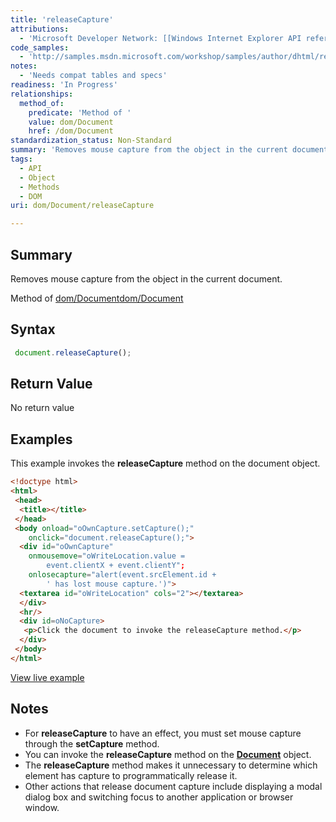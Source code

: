 ```yaml
---
title: 'releaseCapture'
attributions:
  - 'Microsoft Developer Network: [[Windows Internet Explorer API reference](http://msdn.microsoft.com/en-us/library/ie/hh828809%28v=vs.85%29.aspx) Article]'
code_samples:
  - 'http://samples.msdn.microsoft.com/workshop/samples/author/dhtml/refs/releaseCaptureEX.htm'
notes:
  - 'Needs compat tables and specs'
readiness: 'In Progress'
relationships:
  method_of:
    predicate: 'Method of '
    value: dom/Document
    href: /dom/Document
standardization_status: Non-Standard
summary: 'Removes mouse capture from the object in the current document.'
tags:
  - API
  - Object
  - Methods
  - DOM
uri: dom/Document/releaseCapture

---
```

## Summary

Removes mouse capture from the object in the current document.

Method of [dom/Document](/dom/Document)[dom/Document](/dom/Document)

## Syntax

``` js
 document.releaseCapture();
```

## Return Value

No return value

## Examples

This example invokes the **releaseCapture** method on the document object.

``` html
<!doctype html>
<html>
 <head>
  <title></title>
 </head>
 <body onload="oOwnCapture.setCapture();"
    onclick="document.releaseCapture();">
  <div id="oOwnCapture"
    onmousemove="oWriteLocation.value =
        event.clientX + event.clientY";
    onlosecapture="alert(event.srcElement.id +
        ' has lost mouse capture.')">
  <textarea id="oWriteLocation" cols="2"></textarea>
  </div>
  <hr/>
  <div id=oNoCapture>
   <p>Click the document to invoke the releaseCapture method.</p>
  </div>
 </body>
</html>
```

[View live example](http://samples.msdn.microsoft.com/workshop/samples/author/dhtml/refs/releaseCaptureEX.htm)

## Notes

-   For **releaseCapture** to have an effect, you must set mouse capture through the **setCapture** method.
-   You can invoke the **releaseCapture** method on the [**Document**](/dom/Document) object.
-   The **releaseCapture** method makes it unnecessary to determine which element has capture to programmatically release it.
-   Other actions that release document capture include displaying a modal dialog box and switching focus to another application or browser window.
